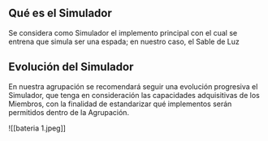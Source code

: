## Qué es el Simulador

Se considera como Simulador el implemento principal con el cual se entrena que simula ser una espada; en nuestro caso, el Sable de Luz

## Evolución del Simulador

En nuestra agrupación se recomendará seguir una evolución progresiva el Simulador, que tenga en consideración  las capacidades adquisitivas de los Miembros, con la finalidad de estandarizar qué implementos serán permitidos dentro de la Agrupación.


![[bateria 1.jpeg]]